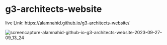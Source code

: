 ﻿# g3-architects-website

 live Link: https://alamnahid.github.io/g3-architects-website/

 
![screencapture-alamnahid-github-io-g3-architects-website-2023-09-27-09_13_24](https://github.com/alamnahid/g3-architects-website/assets/138557372/52cb1b8e-e75c-4a2e-bed6-4d7e070fc5a8)
